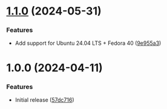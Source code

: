 # [1.1.0](https://github.com/de-it-krachten/ansible-role-apt_local/compare/v1.0.0...v1.1.0) (2024-05-31)


### Features

* Add support for Ubuntu 24.04 LTS + Fedora 40 ([9e955a3](https://github.com/de-it-krachten/ansible-role-apt_local/commit/9e955a36940156047395dc66b5d909402103c24a))

# 1.0.0 (2024-04-11)


### Features

* Initial release ([57dc716](https://github.com/de-it-krachten/ansible-role-apt_local/commit/57dc716bb8b61d1fb2d83fcb829c808b52eb7694))
